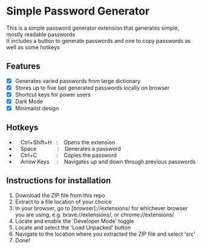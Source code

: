 # Simple Password Generator
This is a simple password generator extension that generates simple, mostly readable passwords\
It includes a button to generate passwords and one to copy passwords as well as some hotkeys

## Features
- [x] Generates varied passwords from large dictionary
- [x] Stores up to five last generated passwords locally on browser
- [x] Shortcut keys for power users
- [x] Dark Mode
- [x] Minimalist design

## Hotkeys
- &emsp;Ctrl+Shift+H&nbsp;&nbsp;&nbsp;:  &nbsp;&nbsp;&nbsp;Opens the extension
- &emsp;Space&nbsp;&nbsp;&nbsp;&nbsp;&nbsp;&nbsp;&nbsp;&nbsp;&nbsp;&nbsp;&nbsp;&nbsp;&nbsp;&nbsp;:  &nbsp;&nbsp;&nbsp;Generates a password
- &emsp;Ctrl+C&nbsp;&nbsp;&nbsp;&nbsp;&nbsp;&nbsp;&nbsp;&nbsp;&nbsp;&nbsp;&nbsp;&nbsp;&nbsp;:  &nbsp;&nbsp;&nbsp;Copies the password
- &emsp;Arrow Keys&nbsp;&nbsp;&nbsp;&nbsp;&nbsp;:  &nbsp;&nbsp;&nbsp;Navigates up and down through previous passwords

## Instructions for installation
  1. Download the ZIP file from this repo
  2. Extract to a file location of your choice
  3. In your browser, go to [browser]://extensions/ for whichever browser you are using, e.g. brave://extensions/, or chrome://extensions/
  4. Locate and enable the 'Developer Mode' toggle
  5. Locate and select the 'Load Unpacked' button
  6. Navigate to the location where you extracted the ZIP file and select 'src'
  7. Done!
